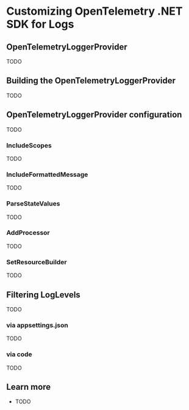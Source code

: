 # Customizing OpenTelemetry .NET SDK for Logs

## OpenTelemetryLoggerProvider

TODO

## Building the OpenTelemetryLoggerProvider

TODO

## OpenTelemetryLoggerProvider configuration

TODO

### IncludeScopes

TODO

### IncludeFormattedMessage

TODO

### ParseStateValues

TODO

### AddProcessor

TODO

### SetResourceBuilder

TODO

## Filtering LogLevels

TODO

### via appsettings.json

TODO

### via code

TODO

## Learn more

* TODO
